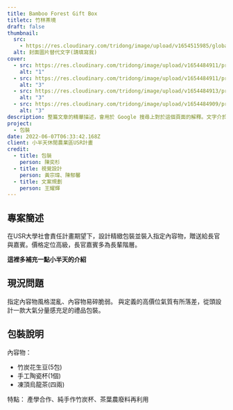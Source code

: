 ```yaml
---
title: Bamboo Forest Gift Box
titletc: 竹林茶境
draft: false
thumbnail:
  src:
    - https://res.cloudinary.com/tridong/image/upload/v1654515985/global/%E4%B8%89%E8%A7%92%E6%9D%B1%E6%9D%B1-%E5%93%81%E7%89%8C%E5%B1%95%E7%A4%BA%E5%B0%81%E9%9D%A2.png
  alt: 封面圖片替代文字(請填寫我)
cover:
  - src: https://res.cloudinary.com/tridong/image/upload/v1654484911/project/bamboo-forest-gift-box/01-%E7%AB%B9%E6%9E%97%E8%8C%B6%E5%A2%83-%E5%B0%81%E9%9D%A2.webp
    alt: "1"
  - src: https://res.cloudinary.com/tridong/image/upload/v1654484911/project/bamboo-forest-gift-box/02-%E7%AB%B9%E6%9E%97%E8%8C%B6%E5%A2%83-%E5%93%81%E7%89%8C%E4%BB%8B%E7%B4%B9.jpg
    alt: "3"
  - src: https://res.cloudinary.com/tridong/image/upload/v1654484913/project/bamboo-forest-gift-box/03-%E7%AB%B9%E6%9E%97%E8%8C%B6%E5%A2%83-3%E7%A8%AE%E4%B8%8D%E5%90%8C%E8%A7%92%E5%BA%A6%E7%9A%84%E9%83%A8%E4%BB%B6%E5%9C%96%E5%8B%95%E7%95%AB.webp
    alt: "3"
  - src: https://res.cloudinary.com/tridong/image/upload/v1654484909/project/bamboo-forest-gift-box/04-%E7%AB%B9%E6%9E%97%E8%8C%B6%E5%A2%83-%E7%9B%92%E5%AD%90%E5%8A%A0%E5%B7%A5%E4%BB%8B%E7%B4%B9.jpg
    alt: "3"
description: 整篇文章的精華描述，會用於 Google 搜尋上對於這個頁面的解釋。文字介於 65~80 個中文字。竹林茶境
project:
  - 包裝
date: 2022-06-07T06:33:42.168Z
client: 小半天休閒農業區USR計畫
credit:
  - title: 包裝
    person: 陳奕杉
  - title: 視覺設計
    person: 黃宗瑋、陳郁馨
  - title: 文案規劃
    person: 王耀輝
---
```

## 專案簡述

在USR大學社會責任計畫期望下，設計精緻包裝並裝入指定內容物，贈送給長官與嘉賓。價格定位高級，長官嘉賓多為長輩階層。

 **這裡多補充一點小半天的介紹** 

## 現況問題

指定內容物風格混亂、內容物易碎脆弱。
與定義的高價位氣質有所落差，從頭設計一款大氣分量感充足的禮品包裝。

## 包裝說明

內容物：

* 竹炭花生豆(5包)
* 手工陶瓷杯(1個)
* 凍頂烏龍茶(四兩)

特點：
產學合作、純手作竹炭杯、茶葉農廢料再利用